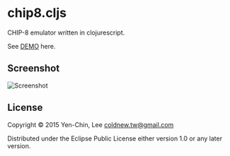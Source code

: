 # chip8.cljs

CHIP-8 emulator written in clojurescript.

See [DEMO](http://coldnew.github.io/chip8.cljs) here.

## Screenshot

![Screenshot](https://raw.githubusercontent.com/coldnew/chip8.cljs/master/screenshot.png)

## License

Copyright © 2015 Yen-Chin, Lee <coldnew.tw@gmail.com>

Distributed under the Eclipse Public License either version 1.0 or any later version.
